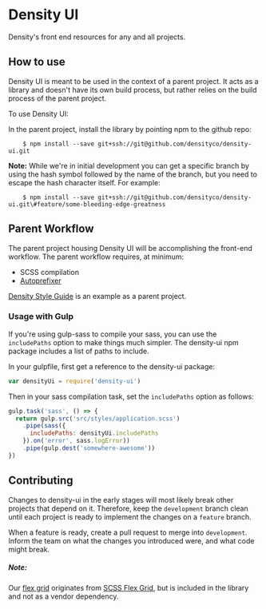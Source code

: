 # Density UI
Density's front end resources for any and all projects.

## How to use

Density UI is meant to be used in the context of a parent project. It acts as a library and doesn't have its own build process, but rather relies on the build process of the parent project.

To use Density UI:

In the parent project, install the library by pointing npm to the github repo:

        $ npm install --save git+ssh://git@github.com/densityco/density-ui.git

**Note:** While we're in initial development you can get a specific branch by using the hash symbol followed by the name of the branch, but you need to escape the hash character itself. For example:

        $ npm install --save git+ssh://git@github.com/densityco/density-ui.git\#feature/some-bleeding-edge-greatness

## Parent Workflow

The parent project housing Density UI will be accomplishing the front-end workflow. The parent workflow requires, at minimum:

*   SCSS compilation
*   [Autoprefixer](https://github.com/postcss/autoprefixer)

[Density Style Guide](https://github.com/DensityCo/density-style-guide) is  an example as a parent project.

### Usage with Gulp

If you're using gulp-sass to compile your sass, you can use the `includePaths` option to make things much simpler. The density-ui npm package includes a list of paths to include.

In your gulpfile, first get a reference to the density-ui package:

``` javascript
var densityUi = require('density-ui')
```
Then in your sass compilation task, set the `includePaths` option as follows:

``` javascript
gulp.task('sass', () => {
  return gulp.src('src/styles/application.scss')
    .pipe(sass({
      includePaths: densityUi.includePaths
    }).on('error', sass.logError))
    .pipe(gulp.dest('somewhere-awesome'))
})
```

## Contributing

Changes to density-ui in the early stages will most likely break other projects that depend on it. Therefore, keep the `development` branch clean until each project is ready to implement the changes on a `feature` branch.

When a feature is ready, create a pull request to merge into `development`. Inform the team on what the changes you introduced were, and what code might break.

##### Note:

Our [flex grid](lib/base/_flex-grid.scss) originates from [SCSS Flex Grid](https://github.com/matthewsimo/scss-flex-grid), but is included in the library and not as a vendor dependency.
